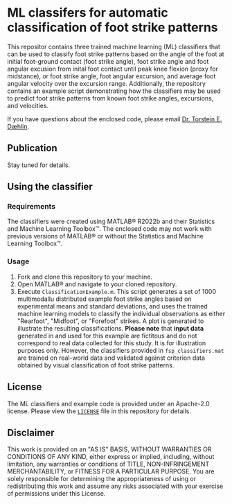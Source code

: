 # ML classifers for automatic classification of foot strike patterns
This repositor contains three trained machine learning (ML) classifiers that can be used to classify foot strike patterns based on the angle of the foot at initial foot-ground contact (foot strike angle), foot strike angle and foot angular excusion from inital foot contact until peak knee flexion (proxy for midstance), or foot strike angle, foot angular excursion, and average foot angular velocity over the excursion range. Additionally, the repository contains an example script demonstrating how the classifiers may be used to predict foot strike patterns from known foot strike angles, excursions, and velocities.

If you have questions about the enclosed code, please email [Dr. Torstein E. Dæhlin](mailto:daehlin@usf.edu).

## Publication
Stay tuned for details.

## Using the classifier
### Requirements
The classifiers were created using MATLAB&reg; R2022b and their Statistics and Machine Learning Toolbox&trade;. The enclosed code may not work with previous versions of MATLAB&reg; or without the Statistics and Machine Learning Toolbox&trade;. 

### Usage
1. Fork and clone this repository to your machine.
2. Open MATLAB&reg; and navigate to your cloned repository.
3. Execute `ClassificationExample.m`. This script generates a set of 1000 multimodallu distributed example foot strike angles based on experimental means and standard deviations, and uses the trained machine learning models to classify the individual observations as either "Rearfoot", "Midfoot", or "Forefoot" strikes. A plot is generated to illustrate the resulting classifications. **Please note** that **input data** generated in and used for this example are fictitous and do not correspond to real data collected for this study. It is for illustration purposes only. However, the classifiers provided in `fsp_classifiers.mat` are trained on real-world data and validated against criterion data obtained by visual classification of foot strike patterns. 

## License
The ML classifiers and example code is provided under an Apache-2.0 license. Please view the [`LICENSE`](https://github.com/TorsteinDaehlin/KNNfootstrikepattern/blob/main/LICENSE) file in this repository for details.

## Disclaimer
This work is provided on an "AS IS" BASIS, WITHOUT WARRANTIES OR CONDITIONS OF ANY KIND, either express or implied, including, without limitation, any warranties or conditions of TITLE, NON-INFRINGEMENT MERCHANTABILITY, or FITNESS FOR A PARTICULAR PURPOSE. You are solely responsible for determining the appropriateness of using or redistributing this work and assume any risks associated with your exercise of permissions under this License.
